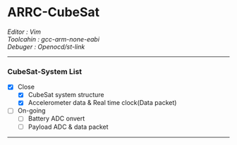 # ARRC-CubeSat
   *Editor : Vim*  
   *Toolcahin : gcc-arm-none-eabi*  
   *Debuger : Openocd/st-link*  
***
### CubeSat-System List
- [x] Close
  - [x] CubeSat system structure
  - [x] Accelerometer data & Real time clock(Data packet)
- [ ] On-going 
  - [ ] Battery ADC onvert
  - [ ] Payload ADC & data packet
***




